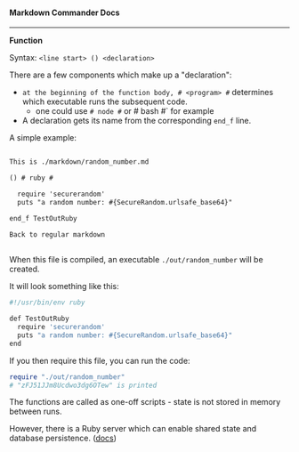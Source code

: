 #### Markdown Commander Docs

---

**Function**

Syntax: `<line start> () <declaration>`

There are a few components which make up a "declaration":

- `at the beginning of the function body, # <program> #` determines which executable runs the subsequent code.  
  - one could use `# node #` or # bash #` for example
- A declaration gets its name from the corresponding `end_f` line.

A simple example:

```txt

This is ./markdown/random_number.md

() # ruby #

  require 'securerandom'
  puts "a random number: #{SecureRandom.urlsafe_base64}"

end_f TestOutRuby

Back to regular markdown
   
``` 

When this file is compiled, an executable `./out/random_number` will be created.

It will look something like this:

```sh
#!/usr/bin/env ruby

def TestOutRuby
  require 'securerandom'
  puts "a random number: #{SecureRandom.urlsafe_base64}"
end
```

If you then require this file, you can run the code:

```ruby
require "./out/random_number"
# "zFJ51JJm8Ucdwo3dg6OTew" is printed
```

The functions are called as one-off scripts - state is not stored in memory between runs.

However, there is a Ruby server which can enable shared state and database persistence. ([docs](./ruby_server.md))
